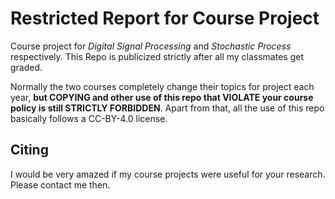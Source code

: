 # Restricted Report for Course Project
Course project for *Digital Signal Processing* and *Stochastic Process* respectively. This Repo is publicized strictly after all my classmates get graded.

Normally the two courses completely change their topics for project each year, **but COPYING and other use of this repo that VIOLATE your course policy is still STRICTLY FORBIDDEN**. Apart from that, all the use of this repo basically follows a CC-BY-4.0 license.

## Citing
I would be very amazed if my course projects were useful for your research. Please contact me then.
